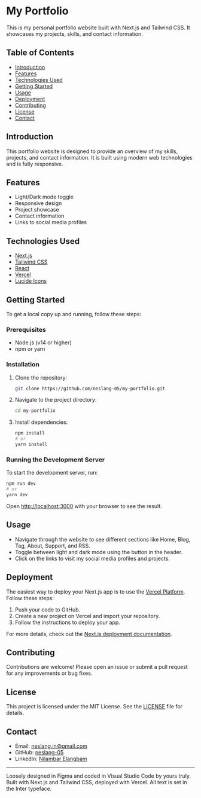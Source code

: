 # My Portfolio

This is my personal portfolio website built with Next.js and Tailwind CSS. It showcases my projects, skills, and contact information.

## Table of Contents

- [Introduction](#introduction)
- [Features](#features)
- [Technologies Used](#technologies-used)
- [Getting Started](#getting-started)
- [Usage](#usage)
- [Deployment](#deployment)
- [Contributing](#contributing)
- [License](#license)
- [Contact](#contact)

## Introduction

This portfolio website is designed to provide an overview of my skills, projects, and contact information. It is built using modern web technologies and is fully responsive.

## Features

- Light/Dark mode toggle
- Responsive design
- Project showcase
- Contact information
- Links to social media profiles

## Technologies Used

- [Next.js](https://nextjs.org/)
- [Tailwind CSS](https://tailwindcss.com/)
- [React](https://reactjs.org/)
- [Vercel](https://vercel.com/)
- [Lucide Icons](https://lucide.dev/)

## Getting Started

To get a local copy up and running, follow these steps:

### Prerequisites

- Node.js (v14 or higher)
- npm or yarn

### Installation

1. Clone the repository:

   ```sh
   git clone https://github.com/neslang-05/my-portfolio.git
   ```

2. Navigate to the project directory:

   ```sh
   cd my-portfolio
   ```

3. Install dependencies:

   ```sh
   npm install
   # or
   yarn install
   ```

### Running the Development Server

To start the development server, run:

```sh
npm run dev
# or
yarn dev
```

Open [http://localhost:3000](http://localhost:3000) with your browser to see the result.

## Usage

- Navigate through the website to see different sections like Home, Blog, Tag, About, Support, and RSS.
- Toggle between light and dark mode using the button in the header.
- Click on the links to visit my social media profiles and projects.

## Deployment

The easiest way to deploy your Next.js app is to use the [Vercel Platform](https://vercel.com/). Follow these steps:

1. Push your code to GitHub.
2. Create a new project on Vercel and import your repository.
3. Follow the instructions to deploy your app.

For more details, check out the [Next.js deployment documentation](https://nextjs.org/docs/app/building-your-application/deploying).

## Contributing

Contributions are welcome! Please open an issue or submit a pull request for any improvements or bug fixes.

## License

This project is licensed under the MIT License. See the [LICENSE](LICENSE) file for details.

## Contact

- Email: neslang.in@gmail.com
- GitHub: [neslang-05](https://github.com/neslang-05)
- LinkedIn: [Nilambar Elangbam](https://www.linkedin.com/in/nilambar-elangbam-524617247/)

---

Loosely designed in Figma and coded in Visual Studio Code by yours truly. Built with Next.js and Tailwind CSS, deployed with Vercel. All text is set in the Inter typeface.

